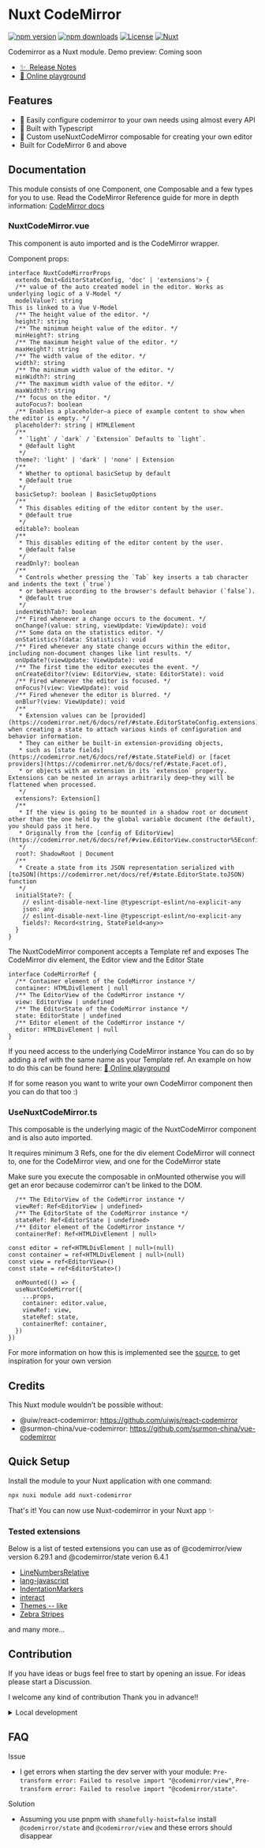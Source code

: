 

# Nuxt CodeMirror

[![npm version][npm-version-src]][npm-version-href]
[![npm downloads][npm-downloads-src]][npm-downloads-href]
[![License][license-src]][license-href]
[![Nuxt][nuxt-src]][nuxt-href]

Codemirror as a Nuxt module. Demo preview: Coming soon


- [✨ &nbsp;Release Notes](/CHANGELOG.md)
- [🏀 Online playground](https://stackblitz.com/edit/nuxt-starter-ev2hgm?file=app.vue)
<!-- - [📖 &nbsp;Documentation](https://example.com) -->

## Features

<!-- Highlight some of the features your module provide here -->
- 🚀 Easily configure codemirror to your own needs using almost every API
- 🚠 Built with Typescript
- 🌲 Custom useNuxtCodeMirror composable for creating your own editor
- Built for CodeMirror 6 and above

## Documentation

This module consists of one Component, one Composable and a few types for you to use. 
Read the CodeMirror Reference guide for more in depth information: [CodeMirror docs](https://codemirror.net/docs/ref/)

### NuxtCodeMirror.vue
This component is auto imported and is the CodeMirror wrapper.

Component props:
```
interface NuxtCodeMirrorProps
  extends Omit<EditorStateConfig, 'doc' | 'extensions'> {
  /** value of the auto created model in the editor. Works as underlying logic of a V-Model */
  modelValue?: string                                                                                    This is linked to a Vue V-Model
  /** The height value of the editor. */
  height?: string
  /** The minimum height value of the editor. */
  minHeight?: string
  /** The maximum height value of the editor. */
  maxHeight?: string
  /** The width value of the editor. */
  width?: string
  /** The minimum width value of the editor. */
  minWidth?: string
  /** The maximum width value of the editor. */
  maxWidth?: string
  /** focus on the editor. */
  autoFocus?: boolean
  /** Enables a placeholder—a piece of example content to show when the editor is empty. */
  placeholder?: string | HTMLElement
  /**
   * `light` / `dark` / `Extension` Defaults to `light`.
   * @default light
   */
  theme?: 'light' | 'dark' | 'none' | Extension
  /**
   * Whether to optional basicSetup by default
   * @default true
   */
  basicSetup?: boolean | BasicSetupOptions
  /**
   * This disables editing of the editor content by the user.
   * @default true
   */
  editable?: boolean
  /**
   * This disables editing of the editor content by the user.
   * @default false
   */
  readOnly?: boolean
  /**
   * Controls whether pressing the `Tab` key inserts a tab character and indents the text (`true`)
   * or behaves according to the browser's default behavior (`false`).
   * @default true
   */
  indentWithTab?: boolean
  /** Fired whenever a change occurs to the document. */
  onChange?(value: string, viewUpdate: ViewUpdate): void
  /** Some data on the statistics editor. */
  onStatistics?(data: Statistics): void
  /** Fired whenever any state change occurs within the editor, including non-document changes like lint results. */
  onUpdate?(viewUpdate: ViewUpdate): void
  /** The first time the editor executes the event. */
  onCreateEditor?(view: EditorView, state: EditorState): void
  /** Fired whenever the editor is focused. */
  onFocus?(view: ViewUpdate): void
  /** Fired whenever the editor is blurred. */
  onBlur?(view: ViewUpdate): void
  /**
   * Extension values can be [provided](https://codemirror.net/6/docs/ref/#state.EditorStateConfig.extensions) when creating a state to attach various kinds of configuration and behavior information.
   * They can either be built-in extension-providing objects,
   * such as [state fields](https://codemirror.net/6/docs/ref/#state.StateField) or [facet providers](https://codemirror.net/6/docs/ref/#state.Facet.of),
   * or objects with an extension in its `extension` property. Extensions can be nested in arrays arbitrarily deep—they will be flattened when processed.
   */
  extensions?: Extension[]
  /**
   * If the view is going to be mounted in a shadow root or document other than the one held by the global variable document (the default), you should pass it here.
   * Originally from the [config of EditorView](https://codemirror.net/6/docs/ref/#view.EditorView.constructor%5Econfig.root)
   */
  root?: ShadowRoot | Document
  /**
   * Create a state from its JSON representation serialized with [toJSON](https://codemirror.net/docs/ref/#state.EditorState.toJSON) function
   */
  initialState?: {
    // eslint-disable-next-line @typescript-eslint/no-explicit-any
    json: any
    // eslint-disable-next-line @typescript-eslint/no-explicit-any
    fields?: Record<string, StateField<any>>
  }
}
```

The NuxtCodeMirror component accepts a Template ref and exposes The CodeMirror div element, the Editor view and the Editor State

```
interface CodeMirrorRef {
  /** Container element of the CodeMirror instance */
  container: HTMLDivElement | null
  /** The EditorView of the CodeMirror instance */
  view: EditorView | undefined
  /** The EditorState of the CodeMirror instance */
  state: EditorState | undefined
  /** Editor element of the CodeMirror instance */
  editor: HTMLDivElement | null
}
```

If you need access to the underlying CodeMirror instance You can do so by adding a ref with the same name as your Template ref. 
An example on how to do this can be found here: [🏀 Online playground](https://stackblitz.com/edit/nuxt-starter-ev2hgm?file=app.vue)


If for some reason you want to write your own CodeMirror component then you can do that too :)

### UseNuxtCodeMirror.ts
This composable is the underlying magic of the NuxtCodeMirror component and is also auto imported.

It requires minimum 3 Refs, one for the div element CodeMirror will connect to, one for the CodeMirror view, and one for the CodeMirror state

Make sure you execute the composable in onMounted otherwise you will get an eror because codemirror can't be linked to the DOM.

```
  /** The EditorView of the CodeMirror instance */
  viewRef: Ref<EditorView | undefined>
  /** The EditorState of the CodeMirror instance */
  stateRef: Ref<EditorState | undefined>
  /** Editor element of the CodeMirror instance */
  containerRef: Ref<HTMLDivElement | null>

const editor = ref<HTMLDivElement | null>(null)
const container = ref<HTMLDivElement | null>(null)
const view = ref<EditorView>()
const state = ref<EditorState>()

  onMounted(() => {
  useNuxtCodeMirror({
    ...props,
    container: editor.value,
    viewRef: view,
    stateRef: state,
    containerRef: container,
  })
})
```

For more information on how this is implemented see the [source](https://github.com/ThimoDEV/nuxt-codemirror/blob/master/src/runtime/components/NuxtCodeMirror.vue), to get inspiration for your own version

## Credits

This Nuxt module wouldn't be possible without:

- @uiw/react-codemirror: https://github.com/uiwjs/react-codemirror
- @surmon-china/vue-codemirror: https://github.com/surmon-china/vue-codemirror

## Quick Setup

Install the module to your Nuxt application with one command:

```bash
npx nuxi module add nuxt-codemirror
```

That's it! You can now use Nuxt-codemirror in your Nuxt app ✨

### Tested extensions

Below is a list of tested extensions you can use as of @codemirror/view version 6.29.1 and @codemirror/state verion 6.4.1

- [LineNumbersRelative](https://www.npmjs.com/package/@uiw/codemirror-extensions-line-numbers-relative)
- [lang-javascript](https://www.npmjs.com/package/@codemirror/lang-javascript)
- [IndentationMarkers](https://github.com/replit/codemirror-indentation-markers)
- [interact](https://github.com/replit/codemirror-interact)
- [Themes -- like](https://www.npmjs.com/package/@uiw/codemirror-theme-okaidia)
- [Zebra Stripes](https://www.npmjs.com/package/@uiw/codemirror-extensions-zebra-stripes)

and many more...

## Contribution

If you have ideas or bugs feel free to start by opening an issue. For ideas please start a Discussion.

I welcome any kind of contribution Thank you in advance!!

<details>
  <summary>Local development</summary>

  ```bash
  # Install dependencies
  pnpm i

  # Generate type stubs
  pnpm dev:prepare

  # Develop with the playground
  pnpm dev

  # Build the playground
  pnpm dev:build

  # Run ESLint
  pnpm lint

  # Run Vitest
  pnpm test
  pnpm test:watch

  # Release new version
  pnpm release
  ```

</details>


<!-- Badges -->
[npm-version-src]: https://img.shields.io/npm/v/nuxt-codemirror/latest.svg?style=flat&colorA=020420&colorB=00DC82
[npm-version-href]: https://npmjs.com/package/nuxt-codemirror

[npm-downloads-src]: https://img.shields.io/npm/dm/nuxt-codemirror.svg?style=flat&colorA=020420&colorB=00DC82
[npm-downloads-href]: https://npmjs.com/package/nuxt-codemirror

[license-src]: https://img.shields.io/npm/l/nuxt-codemirror.svg?style=flat&colorA=020420&colorB=00DC82
[license-href]: https://npmjs.com/package/nuxt-codemirror

[nuxt-src]: https://img.shields.io/badge/Nuxt-020420?logo=nuxt.js
[nuxt-href]: https://nuxt.com



## FAQ

Issue
- I get errors when starting the dev server with your module: `Pre-transform error: Failed to resolve import "@codemirror/view"`, `Pre-transform error: Failed to resolve import "@codemirror/state"`.

Solution
- Assuming you use pnpm with `shamefully-hoist=false` install `@codemirror/state` and `@codemirror/view` and these errors should disappear
